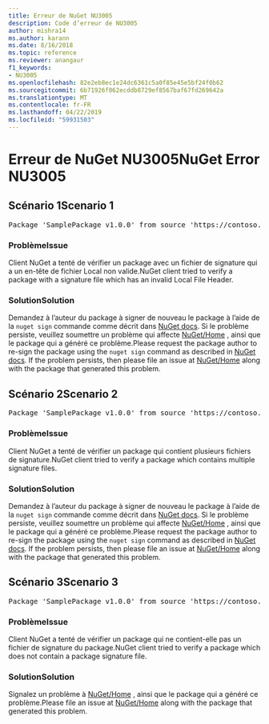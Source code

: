 ```yaml
---
title: Erreur de NuGet NU3005
description: Code d’erreur de NU3005
author: mishra14
ms.author: karann
ms.date: 8/16/2018
ms.topic: reference
ms.reviewer: anangaur
f1_keywords:
- NU3005
ms.openlocfilehash: 82e2eb8ec1e24dc6361c5a0f85e45e5bf24f0b62
ms.sourcegitcommit: 6b71926f062ecddb8729ef8567baf67fd269642a
ms.translationtype: MT
ms.contentlocale: fr-FR
ms.lasthandoff: 04/22/2019
ms.locfileid: "59931503"
---
```

# <a name="nuget-error-nu3005"></a><span data-ttu-id="7cfea-103">Erreur de NuGet NU3005</span><span class="sxs-lookup"><span data-stu-id="7cfea-103">NuGet Error NU3005</span></span>

## <a name="scenario-1"></a><span data-ttu-id="7cfea-104">Scénario 1</span><span class="sxs-lookup"><span data-stu-id="7cfea-104">Scenario 1</span></span>

<pre>Package 'SamplePackage v1.0.0' from source 'https://contoso.com/index.json': The package contains an invalid package signature file.</pre>

### <a name="issue"></a><span data-ttu-id="7cfea-105">Problème</span><span class="sxs-lookup"><span data-stu-id="7cfea-105">Issue</span></span>

<span data-ttu-id="7cfea-106">Client NuGet a tenté de vérifier un package avec un fichier de signature qui a un en-tête de fichier Local non valide.</span><span class="sxs-lookup"><span data-stu-id="7cfea-106">NuGet client tried to verify a package with a signature file which has an invalid Local File Header.</span></span>


### <a name="solution"></a><span data-ttu-id="7cfea-107">Solution</span><span class="sxs-lookup"><span data-stu-id="7cfea-107">Solution</span></span>

<span data-ttu-id="7cfea-108">Demandez à l’auteur du package à signer de nouveau le package à l’aide de la `nuget sign` commande comme décrit dans [NuGet docs](https://docs.microsoft.com/en-us/nuget/create-packages/sign-a-package). Si le problème persiste, veuillez soumettre un problème qui affecte [NuGet/Home](https://github.com/NuGet/Home/issues) , ainsi que le package qui a généré ce problème.</span><span class="sxs-lookup"><span data-stu-id="7cfea-108">Please request the package author to re-sign the package using the `nuget sign` command as described in [NuGet docs](https://docs.microsoft.com/en-us/nuget/create-packages/sign-a-package). If the problem persists, then please file an issue at [NuGet/Home](https://github.com/NuGet/Home/issues) along with the package that generated this problem.</span></span>



## <a name="scenario-2"></a><span data-ttu-id="7cfea-109">Scénario 2</span><span class="sxs-lookup"><span data-stu-id="7cfea-109">Scenario 2</span></span>

<pre>Package 'SamplePackage v1.0.0' from source 'https://contoso.com/index.json': The package contains multiple package signature files.</pre>

### <a name="issue"></a><span data-ttu-id="7cfea-110">Problème</span><span class="sxs-lookup"><span data-stu-id="7cfea-110">Issue</span></span>

<span data-ttu-id="7cfea-111">Client NuGet a tenté de vérifier un package qui contient plusieurs fichiers de signature.</span><span class="sxs-lookup"><span data-stu-id="7cfea-111">NuGet client tried to verify a package which contains multiple signature files.</span></span>


### <a name="solution"></a><span data-ttu-id="7cfea-112">Solution</span><span class="sxs-lookup"><span data-stu-id="7cfea-112">Solution</span></span>

<span data-ttu-id="7cfea-113">Demandez à l’auteur du package à signer de nouveau le package à l’aide de la `nuget sign` commande comme décrit dans [NuGet docs](https://docs.microsoft.com/en-us/nuget/create-packages/sign-a-package). Si le problème persiste, veuillez soumettre un problème qui affecte [NuGet/Home](https://github.com/NuGet/Home/issues) , ainsi que le package qui a généré ce problème.</span><span class="sxs-lookup"><span data-stu-id="7cfea-113">Please request the package author to re-sign the package using the `nuget sign` command as described in [NuGet docs](https://docs.microsoft.com/en-us/nuget/create-packages/sign-a-package). If the problem persists, then please file an issue at [NuGet/Home](https://github.com/NuGet/Home/issues) along with the package that generated this problem.</span></span>



## <a name="scenario-3"></a><span data-ttu-id="7cfea-114">Scénario 3</span><span class="sxs-lookup"><span data-stu-id="7cfea-114">Scenario 3</span></span>

<pre>Package 'SamplePackage v1.0.0' from source 'https://contoso.com/index.json': The package does not contain a valid package signature file.</pre>

### <a name="issue"></a><span data-ttu-id="7cfea-115">Problème</span><span class="sxs-lookup"><span data-stu-id="7cfea-115">Issue</span></span>

<span data-ttu-id="7cfea-116">Client NuGet a tenté de vérifier un package qui ne contient-elle pas un fichier de signature du package.</span><span class="sxs-lookup"><span data-stu-id="7cfea-116">NuGet client tried to verify a package which does not contain a package signature file.</span></span>


### <a name="solution"></a><span data-ttu-id="7cfea-117">Solution</span><span class="sxs-lookup"><span data-stu-id="7cfea-117">Solution</span></span>

<span data-ttu-id="7cfea-118">Signalez un problème à [NuGet/Home](https://github.com/NuGet/Home/issues) , ainsi que le package qui a généré ce problème.</span><span class="sxs-lookup"><span data-stu-id="7cfea-118">Please file an issue at [NuGet/Home](https://github.com/NuGet/Home/issues) along with the package that generated this problem.</span></span>


